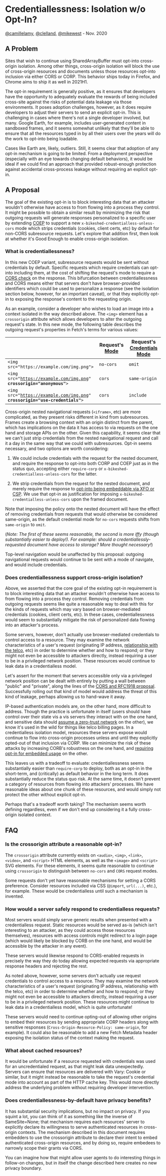 # Credentiallessness: Isolation w/o Opt-In?

[@camillelamy](https://github.com/camillelamy), [@clelland](https://github.com/clelland), [@mikewest](https://github.com/mikewest) - Nov. 2020

## A Problem

Sites that wish to continue using SharedArrayBuffer must opt-into cross-origin isolation. Among other things, cross-origin isolation will block the use of cross-origin resources and documents unless those resources opt-into inclusion via either CORS or CORP. This behavior ships today in Firefox, and Chrome aims to ship it as well in 2021H1.

The opt-in requirement is generally positive, as it ensures that developers have the opportunity to adequately evaluate the rewards of being included cross-site against the risks of potential data leakage via those environments. It poses adoption challenges, however, as it does require developers to adjust their servers to send an explicit opt-in. This is challenging in cases where there's not a single developer involved, but many. Google Earth, for example, includes user-generated content in sandboxed frames, and it seems somewhat unlikely that they'll be able to ensure that all the resources typed in by all their users over the years will do the work to opt-into being loadable.

Cases like Earth are, likely, outliers. Still, it seems clear that adoption of any opt-in mechanism is going to be limited. From a deployment perspective (especially with an eye towards changing default behaviors), it would be ideal if we could find an approach that provided robust-enough protection against accidental cross-process leakage without requiring an explicit opt-in.

## A Proposal

The goal of the existing opt-in is to block interesting data that an attacker wouldn't otherwise have access to from flowing into a process they control. It might be possible to obtain a similar result by minimizing the risk that outgoing requests will generate responses personalized to a specific user by extending [COEP](https://html.spec.whatwg.org/multipage/origin.html#coep) to support a new `x-bikeshed-credentialless-unless-cors` mode which strips credentials (cookies, client certs, etc) by default for non-CORS subresource requests. Let's explore that addition first, then look at whether it's Good Enough to enable cross-origin isolation.

### What is credentiallessness?

In this new COEP variant, subresource requests would be sent without credentials by default. Specific requests which require credentials can opt-into including them, at the cost of shifting the request's mode to require a [CORS check](https://fetch.spec.whatwg.org/#concept-cors-check) on the response. This bifurcation between credentiallessness and CORS means either that servers don't have browser-provided identifiers which could be used to personalize a response (see the isolation section below, however, for an important caveat), or that they explicitly opt-in to exposing the response's content to the requesting origin.

As an example, consider a developer who wishes to load an image into a context isolated in the way described above. The `<img>` element has a `crossorigin` attribute which allows developers to alter the outgoing request's state. In this new mode, the following table describes the outgoing request's properties in Fetch's terms for various values:


| | Request's [Mode](https://fetch.spec.whatwg.org/#concept-request-mode) | Request's [Credentials Mode](https://fetch.spec.whatwg.org/#concept-request-credentials-mode) |
|-|----------------|----------------------------|
| `<img src="https://example.com/img.png">` | `no-cors` | `omit` |
| <code>&lt;img src="https://example.com/img.png" <strong>crossorigin="anonymous"</strong>></code> | `cors` | `same-origin` |
| <code>&lt;img src="https://example.com/img.png" <strong>crossorigin="use-credentials"</strong>></code> | `cors` | `include` |

Cross-origin nested navigational requests (`<iframe>`, etc) are more complicated, as they present risks different in kind from subresources. Frames create a browsing context with an origin distinct from the parent, which has implications on the data it has access to via requests on the one hand and storage APIs on the other. Given this capability, it seems clear that we can't just strip credentials from the nested navigational request and call it a day in the same way that we could with subresources. Opt-in seems necessary, and two options are worth considering:

1. We could include credentials with the request for the nested document, and require the response to opt-into both CORP and COEP just as in the status quo, accepting either `require-corp` or `x-bikeshed-credentialless-unless-cors` for the latter.

2. We strip credentials from the request for the nested document, and merely require the response to [opt-into being embeddable via XFO or CSP](https://github.com/mikewest/embedding-requires-opt-in). We use that opt-in as justification for imposing `x-bikeshed-credentialless-unless-cors` upon the framed document.

Note that imposing the policy onto the nested document will have the effect of removing credentials from requests that would otherwise be considered same-origin, as the default credential mode for `no-cors` requests shifts from `same-origin` to `omit`.

(_Note: The first of these seems reasonable, the second is more iffy (though substantially easier to deploy!). For example: should a credentiallessly-requested document have access to storage? More thought necessary!_)

Top-level navigation would be unaffected by this proposal: outgoing navigational requests would continue to be sent with a mode of navigate, and would include credentials.

### Does credentiallessness support cross-origin isolation?

Above, we asserted that the core goal of the existing opt-in requirement is to block interesting data that an attacker wouldn't otherwise have access to from flowing into a process they control. Removing credentials from outgoing requests seems like quite a reasonable way to deal with this for the kinds of requests which may vary based on browser-mediated credentials (cookies, client certs, etc). In these cases, credentiallessness would seem to substantially mitigate the risk of personalized data flowing into an attacker's process.

Some servers, however, don't actually use browser-mediated credentials to control access to a resource. They may examine the network characteristics of a user's request (originating IP address, [relationship with the telco](https://datapass.de/), etc) in order to determine whether and how to respond; or they might not even be accessible to attackers directly, instead requiring a user to be in a privileged network position. These resources would continue to leak data in a credentialless model.

Let's assert for the moment that servers accessible only via a privileged network position can be dealt with entirely by putting a wall between "public" and "private", along the lines of the [CORS and RFC1918 proposal](https://wicg.github.io/cors-rfc1918/). Successfully rolling out that kind of model would address the threat of this kind of leakage, perhaps allowing us to hand-wave it away.

IP-based authentication models are, on the other hand, more difficult to address. Though the practice is unfortunate in itself (users should have control over their state vis a vis servers they interact with on the one hand, and sensitive data should [assume a zero-trust network](https://cloud.google.com/beyondcorp) on the other), we know it's used in the wild for things like telco billing pages. In a credentialless isolation model, resources these servers expose would continue to flow into cross-origin processes unless and until they explicitly opted-out of that inclusion via CORP. We can minimize the risk of these attacks by increasing CORB's robustness on the one hand, and [requiring opt-in for embedded usage](https://goto.google.com/embedding-requires-consent) on the other.

This leaves us with a tradeoff to evaluate: credentiallessness seems substantially easier than `require-corp` to deploy, both as an opt-in in the short-term, and (critically) as default behavior in the long term. It does substantially reduce the status quo risk. At the same time, it doesn't prevent a category of resources from flowing into attackers' processes. We have reasonable ideas about one chunk of these resources, and would simply not protect the other without explicit opt-in.

Perhaps that's a tradeoff worth taking? The mechanism seems worth defining regardless, even if we don't end up considering it a fully cross-origin isolated context.

## FAQ

### Is the crossorigin attribute a reasonable opt-in?

The `crossorigin` attribute currently exists on `<audio>`, `<img>`, `<link>`, `<video>`, and `<script>` HTML elements, as well as the `<image>` and `<script>` SVG elements. For these elements, it seems quite reasonable to continue using `crossorigin` to distinguish between `no-cors` and `CORS` request modes.

Some requests don't yet have reasonable mechanisms for setting a CORS preference. Consider resources included via CSS (`@import`, `url(...)`, etc.), for example. These would be credentialless until such a mechanism is invented.

### How would a server safely respond to credentialless requests?

Most servers would simply serve generic results when presented with a credentialless request. Static resources would be served as-is (which isn't interesting to an attacker, as they could access those resources themselves), resources with access controls might redirect to a login page (which would likely be blocked by CORB on the one hand, and would be accessible by the attacker in any event).

These servers would likewise respond to CORS-enabled requests in precisely the way they do today allowing expected requests via appropriate response headers and rejecting the rest.

As noted above, however, some servers don't actually use request credentials to control access to a resource. They may examine the network characteristics of a user's request (originating IP address, relationship with the telco, etc) in order to determine whether and how to respond; or they might not even be accessible to attackers directly, instead requiring a user to be in a privileged network position. These resources might continue to leak data in a credentialless model, which is quite unfortunate!

These servers would need to continue opting-out of allowing other origins to embed their resources by sending appropriate CORP headers along with sensitive responses (`Cross-Origin-Resource-Policy: same-origin`, for example). It could also be reasonable to add a new Fetch Metadata header exposing the isolation status of the context making the request.

### What about cached resources?

It would be unfortunate if a resource requested with credentials was used for an uncredentialed request, as that might leak data unexpectedly. Servers can ensure that resources are delivered with Vary: Cookie or similar, but it might instead be reasonable to take the request's credential mode into account as part of the HTTP cache key. This would more directly address the underlying problem without requiring developer intervention.

### Does credentiallessness-by-default have privacy benefits?

It has substantial security implications, but no impact on privacy. If you squint a lot, you can think of it as something like the inverse of SameSite=None; that mechanism requires each resources' server to explicitly declare its willingness to serve authenticated resources in cross-origin contexts. The mechanism described in this document requires embedders to use the crossorigin attribute to declare their intent to embed authenticated cross-origin resources, and by doing so, require embedees to narrowly scope their grants via CORS.

You can imagine how that might allow user agents to do interesting things in follow-on changes, but in itself the change described here creates no new privacy boundary.
